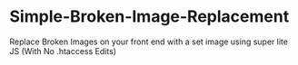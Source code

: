# Simple-Broken-Image-Replacement
Replace Broken Images on your front end with a set image using super lite JS (With No .htaccess Edits)
